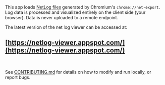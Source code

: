 This app loads [NetLog
files](https://www.chromium.org/developers/design-documents/network-stack/netlog)
generated by Chromium's `chrome://net-export`. Log data is processed and
visualized entirely on the client side (your browser). Data is never uploaded
to a remote endpoint.

The latest version of the net log viewer can be accessed at:

## [https://netlog-viewer.appspot.com/](https://netlog-viewer.appspot.com/)

&nbsp; 

See [CONTRIBUTING.md](CONTRIBUTING.md) for details on how to modify and run locally, or report bugs.

